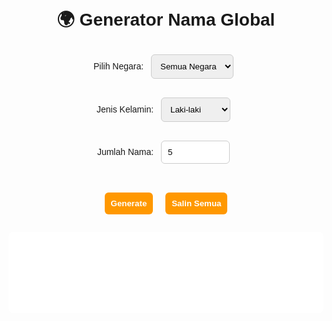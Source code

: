 <!DOCTYPE html>
<html lang="id">
<head>
  <meta charset="UTF-8">
  <meta name="viewport" content="width=device-width, initial-scale=1.0">
  <title>Generator Nama Global</title>
  <style>
    body {
      font-family: Arial, sans-serif;
      background-size: cover;
      background-position: center;
      background-repeat: no-repeat;
      text-align: center;
      padding: 20px;
      transition: background-image 1s ease-in-out;
    }
    h1 {
      margin-bottom: 20px;
    }
    select, input, button {
      margin: 8px;
      padding: 10px;
      border-radius: 6px;
      border: 1px solid #ccc;
    }
    button {
      cursor: pointer;
      background: #ff9800;
      color: white;
      border: none;
      font-weight: bold;
    }
    button:hover {
      background: #e68900;
    }
    #output {
      margin-top: 20px;
      padding: 15px;
      background: white;
      border-radius: 8px;
      min-height: 100px;
      text-align: left;
      white-space: pre-wrap;
    }
    .name-row {
      display: flex;
      justify-content: space-between;
      align-items: center;
      margin-bottom: 4px;
      padding: 2px 4px;
      border-bottom: 1px solid #eee;
      transition: background 0.3s;
    }
    .name-text {
      flex: 1;
      text-align: left;
    }
    .copy-single {
      margin-left: 10px;
      padding: 2px 6px;
      font-size: 12px;
      background: #4caf50;
      border: none;
      color: white;
      border-radius: 4px;
      cursor: pointer;
    }
    .copy-single:hover {
      background: #43a047;
    }
    .copied {
      color: gray;
      font-weight: bold;
    }
    #copyMsg {
      margin-top: 10px;
      color: green;
      font-weight: bold;
      display: none;
    }
  </style>
</head>
<body>
  <h1>🌍 Generator Nama Global</h1>

  <label for="country">Pilih Negara:</label>
  <select id="country">
    <option>Semua Negara</option>
  </select>

  <label for="gender">Jenis Kelamin:</label>
  <select id="gender">
    <option>Laki-laki</option>
    <option>Perempuan</option>
  </select>

  <label for="jumlah">Jumlah Nama:</label>
  <input type="number" id="jumlah" value="5" min="1" max="1000000">

  <br>
  <button onclick="generateNames()">Generate</button>
  <button onclick="copyNames()">Salin Semua</button>

  <div id="output"></div>
  <div id="copyMsg">✅ Nama berhasil disalin!</div>

  <script>
    const backgrounds = [
      'url("https://images.unsplash.com/photo-1506748686210-1b8b3a1e6e0a")',
      'url("https://images.unsplash.com/photo-1518709268802-8b1b1b1b1b1b")'
    ];
    let currentBackground = 0;
    setInterval(() => {
      currentBackground = (currentBackground + 1) % backgrounds.length;
      document.body.style.backgroundImage = backgrounds[currentBackground];
    }, 2000);

    const allCountries = ["Indonesia", "Jepang", "Amerika Serikat", "Jerman"];

    const sampleNames = {
      "Indonesia": {
        "Laki-laki": { "depan": ["Budi","Andi","Agus","Rizki"], "belakang": ["Santoso","Pratama","Setiawan","Wijaya"] },
        "Perempuan": { "depan": ["Siti","Dewi","Ayu","Rina"], "belakang": ["Lestari","Putri","Wulandari","Halimah"] }
      },
      "Jepang": {
        "Laki-laki": { "depan": ["Haruto","Kaito","Ren"], "belakang": ["Sato","Takahashi","Yamamoto"] },
        "Perempuan": { "depan": ["Sakura","Yui","Hina"], "belakang": ["Tanaka","Kobayashi","Nakamura"] }
      },
      "Amerika Serikat": {
        "Laki-laki": { "depan": ["James","Michael","David"], "belakang": ["Smith","Johnson","Brown"] },
        "Perempuan": { "depan": ["Jennifer","Ashley","Sarah"], "belakang": ["Williams","Jones","Miller"] }
      },
      "Jerman": {
        "Laki-laki": { "depan": ["Hans","Klaus","Wolfgang"], "belakang": ["Müller","Schmidt","Schneider"] },
        "Perempuan": { "depan": ["Greta","Heidi","Lena"], "belakang": ["Fischer","Weber","Meyer"] }
      }
    };

    const select = document.getElementById("country");
    allCountries.forEach(c => {
      const opt = document.createElement("option");
      opt.textContent = c;
      select.appendChild(opt);
    });

    function generateNames() {
      const country = document.getElementById("country").value;
      const gender = document.getElementById("gender").value;
      let jumlah = parseInt(document.getElementById("jumlah").value);
      const output = document.getElementById("output");
      output.innerHTML = '';

      let poolDepan = [];
      let poolBelakang = [];

      if (country === "Semua Negara") {
        for (let c in sampleNames) {
          poolDepan = poolDepan.concat(sampleNames[c][gender].depan || []);
          poolBelakang = poolBelakang.concat(sampleNames[c][gender].belakang || []);
        }
      } else {
        if (sampleNames[country]) {
          poolDepan = [...sampleNames[country][gender].depan];
          poolBelakang = [...sampleNames[country][gender].belakang];
        } else {
          for (let c in sampleNames) {
            poolDepan = poolDepan.concat(sampleNames[c][gender].depan || []);
            poolBelakang = poolBelakang.concat(sampleNames[c][gender].belakang || []);
          }
        }
      }

      if (poolDepan.length === 0) poolDepan = ["Anonim"];
      if (poolBelakang.length === 0) poolBelakang = ["Anonim"];

      let result = new Set();
      while (result.size < jumlah) {
        const depan = poolDepan[Math.floor(Math.random() * poolDepan.length)];
        const belakang = poolBelakang[Math.floor(Math.random() * poolBelakang.length)];
        const number = Math.floor(100000 + Math.random() * 900000);
        result.add(depan + "." + belakang + "." + number);
      }

      Array.from(result).forEach(name => {
        const row = document.createElement('div');
        row.className = 'name-row';
        const span = document.createElement('span');
        span.className = 'name-text';
        span.textContent = name;
        const btn = document.createElement('button');
        btn.className = 'copy-single';
        btn.textContent = 'Salin';
        btn.onclick = () => {
          navigator.clipboard.writeText(name);
          span.classList.add('copied');
          span.textContent = name + " ✅"; // menandai nama yang sudah disalin
          const msg = document.getElementById("copyMsg");
          msg.style.display = "block";
          setTimeout(() => { msg.style.display = "none"; }, 1500);
        };
        row.appendChild(span);
        row.appendChild(btn);
        output.appendChild(row);
      });

      document.getElementById("copyMsg").style.display = false;
    }

    function copyNames() {
      const output = Array.from(document.querySelectorAll('.name-text')).map(e => e.textContent.replace(" ✅","")).join("\n");
      if (!output.trim()) {
        alert("Belum ada nama untuk disalin!");
        return;
      }
      navigator.clipboard.writeText(output).then(() => {
        const msg = document.getElementById("copyMsg");
        msg.style.display = "block";
        setTimeout(() => { msg.style.display = "none"; }, 2000);
      });
    }
  </script>
</body>
</html>
